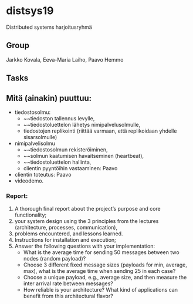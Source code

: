 # distsys19
Distributed systems harjoitusryhmä

## Group

Jarkko Kovala, Eeva-Maria Laiho, Paavo Hemmo

## Tasks

## Mitä (ainakin) puuttuu:

- tiedostosolmu: 
    - ~~tiedoston tallennus levylle, 
    - ~~tiedostoluettelon lähetys nimipalvelusolmulle, 
    - tiedostojen replikointi (riittää varmaan, että replikoidaan yhdelle sisarsolmulle)
- nimipalvelisolmu
    - ~~tiedostosolmun rekisteröiminen, 
    - ~~solmun kaatumisen havaitseminen (heartbeat), 
    - ~~tiedostoluettelon hallinta, 
    - clientin pyyntöihin vastaaminen: Paavo
- clientin toteutus: Paavo
- videodemo. 

### Report: 

1) A thorough final report about the project’s purpose and core functionality; 
2) your system design using the 3 principles from the lectures (architecture, processes, communication), 
3) problems encountered, and lessons learned. 
4) Instructions for installation and execution; 
5) Answer the following questions with your implementation: 
    - What is the average time for sending 50 messages between two nodes (random payload)? 
    - Choose 3 different fixed message sizes (payloads for min, average, max), what is the average time when sending 25 in each case? 
    - Choose a unique payload, e.g., average size, and then measure the inter arrival rate between messages? 
    - How reliable is your architecture? What kind of applications can benefit from this architectural flavor?


